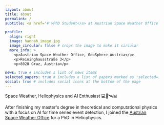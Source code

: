```yaml
---
layout: about
title: about
permalink: /
subtitle: <a href='#'>PhD Student</a> at Austrian Space Weather Office

profile:
  align: right
  image: hannah_image.jpg
  image_circular: false # crops the image to make it circular
  more_info: >
    <p>Austrian Space Weather Office, GeoSphere Austria</p>
    <p>Reininghausstraße 3</p>
    <p>8020 Graz, Austria</p>

news: true # includes a list of news items
selected_papers: true # includes a list of papers marked as "selected={true}"
social: true # includes social icons at the bottom of the page
---
```


Space Weather, Heliophysics and AI Enthusiast 💻🔭🛰️📊 

After finishing my master's degree in theoretical and computational physics with a focus on AI for time series event detection, I joined the [Austrian Space Weather Office](https://helioforecast.space) for a PhD in Heliophysics.
